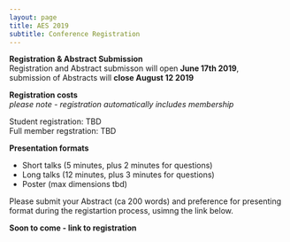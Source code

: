 ```yaml
---
layout: page
title: AES 2019
subtitle: Conference Registration
---
```


**Registration & Abstract Submission**  
Registration and Abstract submisson will open **June 17th 2019**,  
submission of Abstracts will **close August 12 2019**

**Registration costs**  
*please note - registration automatically includes membership*

Student registration: TBD  
Full member regstration: TBD


**Presentation formats**
  
  - Short talks (5 minutes, plus 2 minutes for questions)
  - Long talks (12 minutes, plus 3 minutes for questions)
  - Poster (max dimensions tbd)

  
Please submit your Abstract (ca 200 words) and preference for presenting format during the registartion process, usimng the link below.
   
   
**Soon to come - link to registration**

